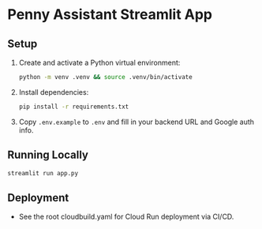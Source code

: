 # Penny Assistant Streamlit App

## Setup

1. Create and activate a Python virtual environment:
   ```bash
   python -m venv .venv && source .venv/bin/activate
   ```
2. Install dependencies:
   ```bash
   pip install -r requirements.txt
   ```
3. Copy `.env.example` to `.env` and fill in your backend URL and Google auth info.

## Running Locally

```bash
streamlit run app.py
```

## Deployment

- See the root cloudbuild.yaml for Cloud Run deployment via CI/CD. 